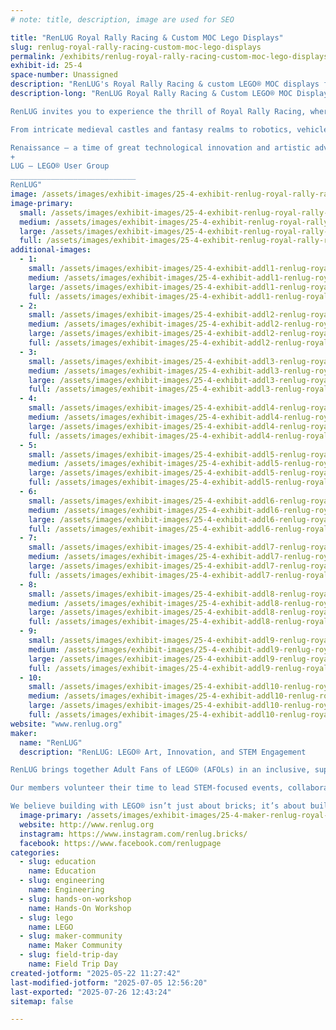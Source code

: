```yaml
---
# note: title, description, image are used for SEO

title: "RenLUG Royal Rally Racing & Custom MOC Lego Displays"
slug: renlug-royal-rally-racing-custom-moc-lego-displays
permalink: /exhibits/renlug-royal-rally-racing-custom-moc-lego-displays/
exhibit-id: 25-4
space-number: Unassigned
description: "RenLUG's Royal Rally Racing & custom LEGO® MOC displays from a STEM-focused AFOL builder community."
description-long: "RenLUG Royal Rally Racing & Custom LEGO® MOC Displays

RenLUG invites you to experience the thrill of Royal Rally Racing, where creativity and engineering collide! Build and race your own LEGO® derby car down our 32 foot long track, then explore an impressive showcase of custom LEGO® MOCs (My Own Creations) built by our talented Adult Fans of LEGO® (AFOL) community.

From intricate medieval castles and fantasy realms to robotics, vehicles, and modular cities, our displays highlight the intersection of storytelling, design, and STEM. As a builder community passionate about education and innovation, RenLUG aims to inspire curiosity, creativity, and hands-on learning through LEGO®. Whether you're a future engineer or a lifelong fan, there’s something for everyone in our interactive display space.

Renaissance – a time of great technological innovation and artistic advancements
+ 
LUG – LEGO® User Group
____________________________
RenLUG"
image: /assets/images/exhibit-images/25-4-exhibit-renlug-royal-rally-racing-custom-moc-lego-displays-renlug-group-picture-from-brick-convention-large.JPG
image-primary: 
  small: /assets/images/exhibit-images/25-4-exhibit-renlug-royal-rally-racing-custom-moc-lego-displays-renlug-group-picture-from-brick-convention-small.JPG
  medium: /assets/images/exhibit-images/25-4-exhibit-renlug-royal-rally-racing-custom-moc-lego-displays-renlug-group-picture-from-brick-convention-medium.JPG
  large: /assets/images/exhibit-images/25-4-exhibit-renlug-royal-rally-racing-custom-moc-lego-displays-renlug-group-picture-from-brick-convention-large.JPG
  full: /assets/images/exhibit-images/25-4-exhibit-renlug-royal-rally-racing-custom-moc-lego-displays-renlug-group-picture-from-brick-convention-full.JPG
additional-images: 
  - 1:
    small: /assets/images/exhibit-images/25-4-exhibit-addl1-renlug-royal-rally-racing-custom-moc-lego-displays-91d40bee-172e-40ce-ae98-caa4785bf8b4-small.jpg
    medium: /assets/images/exhibit-images/25-4-exhibit-addl1-renlug-royal-rally-racing-custom-moc-lego-displays-91d40bee-172e-40ce-ae98-caa4785bf8b4-medium.jpg
    large: /assets/images/exhibit-images/25-4-exhibit-addl1-renlug-royal-rally-racing-custom-moc-lego-displays-91d40bee-172e-40ce-ae98-caa4785bf8b4-large.jpg
    full: /assets/images/exhibit-images/25-4-exhibit-addl1-renlug-royal-rally-racing-custom-moc-lego-displays-91d40bee-172e-40ce-ae98-caa4785bf8b4-full.jpg
  - 2:
    small: /assets/images/exhibit-images/25-4-exhibit-addl2-renlug-royal-rally-racing-custom-moc-lego-displays-491186893-696865910005187-3885900763378313019-n-small.jpg
    medium: /assets/images/exhibit-images/25-4-exhibit-addl2-renlug-royal-rally-racing-custom-moc-lego-displays-491186893-696865910005187-3885900763378313019-n-medium.jpg
    large: /assets/images/exhibit-images/25-4-exhibit-addl2-renlug-royal-rally-racing-custom-moc-lego-displays-491186893-696865910005187-3885900763378313019-n-large.jpg
    full: /assets/images/exhibit-images/25-4-exhibit-addl2-renlug-royal-rally-racing-custom-moc-lego-displays-491186893-696865910005187-3885900763378313019-n-full.jpg
  - 3:
    small: /assets/images/exhibit-images/25-4-exhibit-addl3-renlug-royal-rally-racing-custom-moc-lego-displays-track-2-small.JPG
    medium: /assets/images/exhibit-images/25-4-exhibit-addl3-renlug-royal-rally-racing-custom-moc-lego-displays-track-2-medium.JPG
    large: /assets/images/exhibit-images/25-4-exhibit-addl3-renlug-royal-rally-racing-custom-moc-lego-displays-track-2-large.JPG
    full: /assets/images/exhibit-images/25-4-exhibit-addl3-renlug-royal-rally-racing-custom-moc-lego-displays-track-2-full.JPG
  - 4:
    small: /assets/images/exhibit-images/25-4-exhibit-addl4-renlug-royal-rally-racing-custom-moc-lego-displays-garden-manor-small.PNG
    medium: /assets/images/exhibit-images/25-4-exhibit-addl4-renlug-royal-rally-racing-custom-moc-lego-displays-garden-manor-medium.PNG
    large: /assets/images/exhibit-images/25-4-exhibit-addl4-renlug-royal-rally-racing-custom-moc-lego-displays-garden-manor-large.PNG
    full: /assets/images/exhibit-images/25-4-exhibit-addl4-renlug-royal-rally-racing-custom-moc-lego-displays-garden-manor-full.PNG
  - 5:
    small: /assets/images/exhibit-images/25-4-exhibit-addl5-renlug-royal-rally-racing-custom-moc-lego-displays-osc-1-small.JPG
    medium: /assets/images/exhibit-images/25-4-exhibit-addl5-renlug-royal-rally-racing-custom-moc-lego-displays-osc-1-medium.JPG
    large: /assets/images/exhibit-images/25-4-exhibit-addl5-renlug-royal-rally-racing-custom-moc-lego-displays-osc-1-large.JPG
    full: /assets/images/exhibit-images/25-4-exhibit-addl5-renlug-royal-rally-racing-custom-moc-lego-displays-osc-1-full.JPG
  - 6:
    small: /assets/images/exhibit-images/25-4-exhibit-addl6-renlug-royal-rally-racing-custom-moc-lego-displays-race1-small.jpg
    medium: /assets/images/exhibit-images/25-4-exhibit-addl6-renlug-royal-rally-racing-custom-moc-lego-displays-race1-medium.jpg
    large: /assets/images/exhibit-images/25-4-exhibit-addl6-renlug-royal-rally-racing-custom-moc-lego-displays-race1-large.jpg
    full: /assets/images/exhibit-images/25-4-exhibit-addl6-renlug-royal-rally-racing-custom-moc-lego-displays-race1-full.jpg
  - 7:
    small: /assets/images/exhibit-images/25-4-exhibit-addl7-renlug-royal-rally-racing-custom-moc-lego-displays-pxl-20250104-183024690-small.jpg
    medium: /assets/images/exhibit-images/25-4-exhibit-addl7-renlug-royal-rally-racing-custom-moc-lego-displays-pxl-20250104-183024690-medium.jpg
    large: /assets/images/exhibit-images/25-4-exhibit-addl7-renlug-royal-rally-racing-custom-moc-lego-displays-pxl-20250104-183024690-large.jpg
    full: /assets/images/exhibit-images/25-4-exhibit-addl7-renlug-royal-rally-racing-custom-moc-lego-displays-pxl-20250104-183024690-full.jpg
  - 8:
    small: /assets/images/exhibit-images/25-4-exhibit-addl8-renlug-royal-rally-racing-custom-moc-lego-displays-pxl-20240914-134218677-small.jpg
    medium: /assets/images/exhibit-images/25-4-exhibit-addl8-renlug-royal-rally-racing-custom-moc-lego-displays-pxl-20240914-134218677-medium.jpg
    large: /assets/images/exhibit-images/25-4-exhibit-addl8-renlug-royal-rally-racing-custom-moc-lego-displays-pxl-20240914-134218677-large.jpg
    full: /assets/images/exhibit-images/25-4-exhibit-addl8-renlug-royal-rally-racing-custom-moc-lego-displays-pxl-20240914-134218677-full.jpg
  - 9:
    small: /assets/images/exhibit-images/25-4-exhibit-addl9-renlug-royal-rally-racing-custom-moc-lego-displays-pxl-20250308-175831115-small.jpg
    medium: /assets/images/exhibit-images/25-4-exhibit-addl9-renlug-royal-rally-racing-custom-moc-lego-displays-pxl-20250308-175831115-medium.jpg
    large: /assets/images/exhibit-images/25-4-exhibit-addl9-renlug-royal-rally-racing-custom-moc-lego-displays-pxl-20250308-175831115-large.jpg
    full: /assets/images/exhibit-images/25-4-exhibit-addl9-renlug-royal-rally-racing-custom-moc-lego-displays-pxl-20250308-175831115-full.jpg
  - 10:
    small: /assets/images/exhibit-images/25-4-exhibit-addl10-renlug-royal-rally-racing-custom-moc-lego-displays-rally-trunk-small.JPG
    medium: /assets/images/exhibit-images/25-4-exhibit-addl10-renlug-royal-rally-racing-custom-moc-lego-displays-rally-trunk-medium.JPG
    large: /assets/images/exhibit-images/25-4-exhibit-addl10-renlug-royal-rally-racing-custom-moc-lego-displays-rally-trunk-large.JPG
    full: /assets/images/exhibit-images/25-4-exhibit-addl10-renlug-royal-rally-racing-custom-moc-lego-displays-rally-trunk-full.JPG
website: "www.renlug.org"
maker: 
  name: "RenLUG"
  description: "RenLUG: LEGO® Art, Innovation, and STEM Engagement

RenLUG brings together Adult Fans of LEGO® (AFOLs) in an inclusive, supportive community dedicated to creativity, imagination, and collaboration. As makers and educators, we use LEGO® to spark interest in STEM fields through hands-on activities, dynamic displays, and interactive experiences.

Our members volunteer their time to lead STEM-focused events, collaborate with educational organizations, and showcase original LEGO® creations that highlight engineering, robotics, and design. From modular cities and moving machines to  to detailed medieval dioramas filled with castles, villages, and legends, our exhibits capture both the science and storytelling behind the builds. RenLUG's goal is to inspire the next generation of problem-solvers, builders, and innovators.

We believe building with LEGO® isn’t just about bricks; it’s about building a better future through learning, curiosity, and community."
  image-primary: /assets/images/exhibit-images/25-4-maker-renlug-royal-rally-racing-custom-moc-lego-displays-491919955-10232538750224432-7109660522182212861-n-medium.jpg
  website: http://www.renlug.org
  instagram: https://www.instagram.com/renlug.bricks/
  facebook: https://www.facebook.com/renlugpage
categories: 
  - slug: education
    name: Education
  - slug: engineering
    name: Engineering
  - slug: hands-on-workshop
    name: Hands-On Workshop
  - slug: lego
    name: LEGO
  - slug: maker-community
    name: Maker Community
  - slug: field-trip-day
    name: Field Trip Day
created-jotform: "2025-05-22 11:27:42"
last-modified-jotform: "2025-07-05 12:56:20"
last-exported: "2025-07-26 12:43:24"
sitemap: false

---
```

